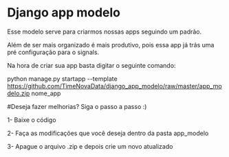 # Django app modelo
Esse modelo serve para criarmos nossas apps seguindo um padrão.

Além de ser mais organizado é mais produtivo, pois essa app já trás uma pré configuração para o signals.

Na hora de criar sua app basta digitar o seguinte comando:

python manage.py startapp --template https://github.com/TimeNovaData/django_app_modelo/raw/master/app_modelo.zip nome_app

#Deseja fazer melhorias?
Siga o passo a passo :)

1- Baixe o código

2- Faça as modificações que você deseja dentro da pasta app_modelo

3- Apague o arquivo .zip e depois crie um novo atualizado
